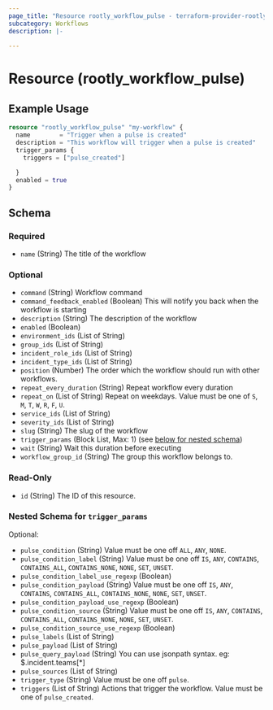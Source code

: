 ```yaml
---
page_title: "Resource rootly_workflow_pulse - terraform-provider-rootly"
subcategory: Workflows
description: |-
    
---
```


# Resource (rootly_workflow_pulse)



## Example Usage

```terraform
resource "rootly_workflow_pulse" "my-workflow" {
  name        = "Trigger when a pulse is created"
  description = "This workflow will trigger when a pulse is created"
  trigger_params {
    triggers = ["pulse_created"]

  }
  enabled = true
}
```

<!-- schema generated by tfplugindocs -->
## Schema

### Required

- `name` (String) The title of the workflow

### Optional

- `command` (String) Workflow command
- `command_feedback_enabled` (Boolean) This will notify you back when the workflow is starting
- `description` (String) The description of the workflow
- `enabled` (Boolean)
- `environment_ids` (List of String)
- `group_ids` (List of String)
- `incident_role_ids` (List of String)
- `incident_type_ids` (List of String)
- `position` (Number) The order which the workflow should run with other workflows.
- `repeat_every_duration` (String) Repeat workflow every duration
- `repeat_on` (List of String) Repeat on weekdays. Value must be one of `S`, `M`, `T`, `W`, `R`, `F`, `U`.
- `service_ids` (List of String)
- `severity_ids` (List of String)
- `slug` (String) The slug of the workflow
- `trigger_params` (Block List, Max: 1) (see [below for nested schema](#nestedblock--trigger_params))
- `wait` (String) Wait this duration before executing
- `workflow_group_id` (String) The group this workflow belongs to.

### Read-Only

- `id` (String) The ID of this resource.

<a id="nestedblock--trigger_params"></a>
### Nested Schema for `trigger_params`

Optional:

- `pulse_condition` (String) Value must be one off `ALL`, `ANY`, `NONE`.
- `pulse_condition_label` (String) Value must be one off `IS`, `ANY`, `CONTAINS`, `CONTAINS_ALL`, `CONTAINS_NONE`, `NONE`, `SET`, `UNSET`.
- `pulse_condition_label_use_regexp` (Boolean)
- `pulse_condition_payload` (String) Value must be one off `IS`, `ANY`, `CONTAINS`, `CONTAINS_ALL`, `CONTAINS_NONE`, `NONE`, `SET`, `UNSET`.
- `pulse_condition_payload_use_regexp` (Boolean)
- `pulse_condition_source` (String) Value must be one off `IS`, `ANY`, `CONTAINS`, `CONTAINS_ALL`, `CONTAINS_NONE`, `NONE`, `SET`, `UNSET`.
- `pulse_condition_source_use_regexp` (Boolean)
- `pulse_labels` (List of String)
- `pulse_payload` (List of String)
- `pulse_query_payload` (String) You can use jsonpath syntax. eg: $.incident.teams[*]
- `pulse_sources` (List of String)
- `trigger_type` (String) Value must be one off `pulse`.
- `triggers` (List of String) Actions that trigger the workflow. Value must be one of `pulse_created`.
